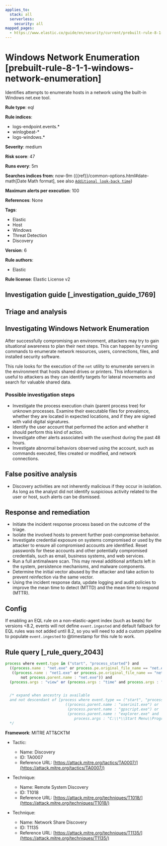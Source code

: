 ```yaml
---
applies_to:
  stack: all
  serverless:
    security: all
mapped_pages:
  - https://www.elastic.co/guide/en/security/current/prebuilt-rule-8-1-1-windows-network-enumeration.html
---
```


# Windows Network Enumeration [prebuilt-rule-8-1-1-windows-network-enumeration]

Identifies attempts to enumerate hosts in a network using the built-in Windows net.exe tool.

**Rule type**: eql

**Rule indices**:

* logs-endpoint.events.*
* winlogbeat-*
* logs-windows.*

**Severity**: medium

**Risk score**: 47

**Runs every**: 5m

**Searches indices from**: now-9m ({{ref}}/common-options.html#date-math[Date Math format], see also [`Additional look-back time`](docs-content://solutions/security/detect-and-alert/create-detection-rule.md#rule-schedule))

**Maximum alerts per execution**: 100

**References**: None

**Tags**:

* Elastic
* Host
* Windows
* Threat Detection
* Discovery

**Version**: 6

**Rule authors**:

* Elastic

**Rule license**: Elastic License v2

## Investigation guide [_investigation_guide_1769]

## Triage and analysis

## Investigating Windows Network Enumeration

After successfully compromising an environment, attackers may try to gain situational awareness to plan their next steps.
This can happen by running commands to enumerate network resources, users, connections, files, and installed security
software.

This rule looks for the execution of the `net` utility to enumerate servers in the environment that hosts shared drives
or printers. This information is useful to attackers as they can identify targets for lateral movements and search for
valuable shared data.

### Possible investigation steps

- Investigate the process execution chain (parent process tree) for unknown processes. Examine their executable files
for prevalence, whether they are located in expected locations, and if they are signed with valid digital signatures.
- Identify the user account that performed the action and whether it should perform this kind of action.
- Investigate other alerts associated with the user/host during the past 48 hours.
- Investigate abnormal behaviors observed using the account, such as commands executed, files created or modified, and
network connections.

## False positive analysis

- Discovery activities are not inherently malicious if they occur in isolation. As long as the analyst did not identify
suspicious activity related to the user or host, such alerts can be dismissed.

## Response and remediation

- Initiate the incident response process based on the outcome of the triage.
- Isolate the involved hosts to prevent further post-compromise behavior.
- Investigate credential exposure on systems compromised or used by the attacker to ensure all compromised accounts are
identified. Reset passwords for these accounts and other potentially compromised credentials, such as email, business
systems, and web services.
- Run a full antimalware scan. This may reveal additional artifacts left in the system, persistence mechanisms, and
malware components.
- Determine the initial vector abused by the attacker and take action to prevent reinfection via the same vector.
- Using the incident response data, update logging and audit policies to improve the mean time to detect (MTTD) and the
mean time to respond (MTTR).

## Config

If enabling an EQL rule on a non-elastic-agent index (such as beats) for versions <8.2, events will not define `event.ingested` and default fallback for EQL rules was not added until 8.2, so you will need to add a custom pipeline to populate `event.ingested` to @timestamp for this rule to work.

## Rule query [_rule_query_2043]

```js
process where event.type in ("start", "process_started") and
  ((process.name : "net.exe" or process.pe.original_file_name == "net.exe") or
   ((process.name : "net1.exe" or process.pe.original_file_name == "net1.exe") and
       not process.parent.name : "net.exe")) and
  (process.args : "view" or (process.args : "time" and process.args : "\\\\*"))


  /* expand when ancestry is available
  and not descendant of [process where event.type == ("start", "process_started") and process.name : "cmd.exe" and
                           ((process.parent.name : "userinit.exe") or
                            (process.parent.name : "gpscript.exe") or
                            (process.parent.name : "explorer.exe" and
                               process.args : "C:\\*\\Start Menu\\Programs\\Startup\\*.bat*"))]
  */
```

**Framework**: MITRE ATT&CKTM

* Tactic:

    * Name: Discovery
    * ID: TA0007
    * Reference URL: [https://attack.mitre.org/tactics/TA0007/](https://attack.mitre.org/tactics/TA0007/)

* Technique:

    * Name: Remote System Discovery
    * ID: T1018
    * Reference URL: [https://attack.mitre.org/techniques/T1018/](https://attack.mitre.org/techniques/T1018/)

* Technique:

    * Name: Network Share Discovery
    * ID: T1135
    * Reference URL: [https://attack.mitre.org/techniques/T1135/](https://attack.mitre.org/techniques/T1135/)



